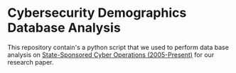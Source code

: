 # Cybersecurity Demographics Database Analysis

This repository contain's a python script that we used to perform data base analysis on [State-Sponsored Cyber Operations (2005-Present)](https://www.kaggle.com/datasets/justin2028/state-sponsored-cyber-operations-2005-present) for our research paper.

